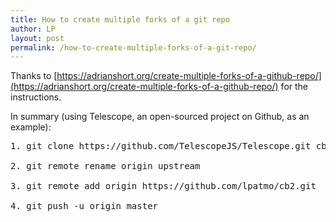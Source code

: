 ```yaml
---
title: How to create multiple forks of a git repo
author: LP
layout: post
permalink: /how-to-create-multiple-forks-of-a-git-repo/
---
```


Thanks to [https://adrianshort.org/create-multiple-forks-of-a-github-repo/](https://adrianshort.org/create-multiple-forks-of-a-github-repo/) for the instructions.

In summary (using Telescope, an open-sourced project on Github, as an example):

<pre>
1. git clone https://github.com/TelescopeJS/Telescope.git cb2

2. git remote rename origin upstream

3. git remote add origin https://github.com/lpatmo/cb2.git

4. git push -u origin master

</pre>